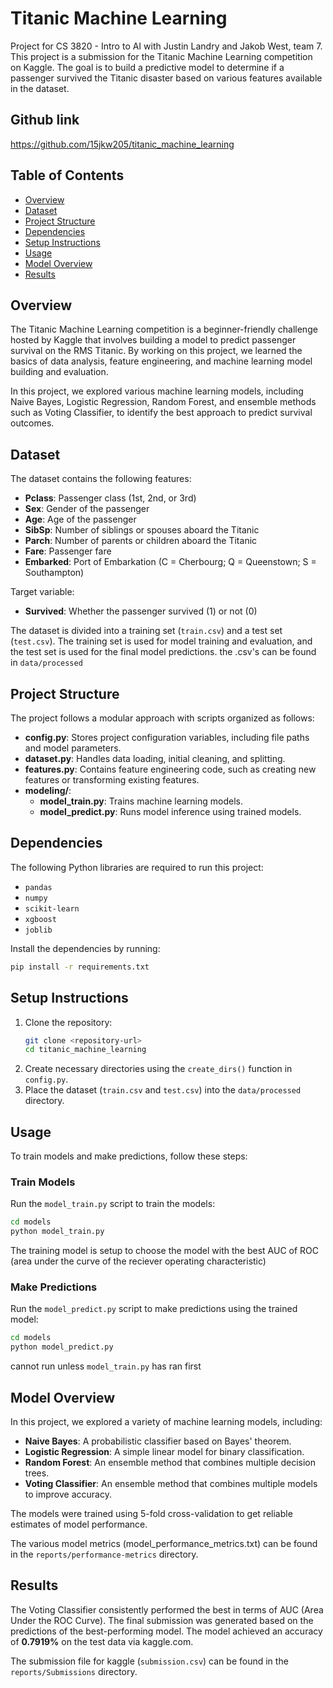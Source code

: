 # Titanic Machine Learning

Project for CS 3820 - Intro to AI with Justin Landry and Jakob West, team 7. This project is a submission for the Titanic Machine Learning competition on Kaggle. The goal is to build a predictive model to determine if a passenger survived the Titanic disaster based on various features available in the dataset.

## Github link
https://github.com/15jkw205/titanic_machine_learning

## Table of Contents
- [Overview](#overview)
- [Dataset](#dataset)
- [Project Structure](#project-structure)
- [Dependencies](#dependencies)
- [Setup Instructions](#setup-instructions)
- [Usage](#usage)
- [Model Overview](#model-overview)
- [Results](#results)

## Overview
The Titanic Machine Learning competition is a beginner-friendly challenge hosted by Kaggle that involves building a model to predict passenger survival on the RMS Titanic. By working on this project, we learned the basics of data analysis, feature engineering, and machine learning model building and evaluation.

In this project, we explored various machine learning models, including Naive Bayes, Logistic Regression, Random Forest, and ensemble methods such as Voting Classifier, to identify the best approach to predict survival outcomes.

## Dataset
The dataset contains the following features:
- **Pclass**: Passenger class (1st, 2nd, or 3rd)
- **Sex**: Gender of the passenger
- **Age**: Age of the passenger
- **SibSp**: Number of siblings or spouses aboard the Titanic
- **Parch**: Number of parents or children aboard the Titanic
- **Fare**: Passenger fare
- **Embarked**: Port of Embarkation (C = Cherbourg; Q = Queenstown; S = Southampton)

Target variable:
- **Survived**: Whether the passenger survived (1) or not (0)

The dataset is divided into a training set (`train.csv`) and a test set (`test.csv`). The training set is used for model training and evaluation, and the test set is used for the final model predictions.
 the .csv's can be found in `data/processed`

## Project Structure
The project follows a modular approach with scripts organized as follows:

- **config.py**: Stores project configuration variables, including file paths and model parameters.
- **dataset.py**: Handles data loading, initial cleaning, and splitting.
- **features.py**: Contains feature engineering code, such as creating new features or transforming existing features.
- **modeling/**:
  - **model_train.py**: Trains machine learning models.
  - **model_predict.py**: Runs model inference using trained models.



## Dependencies
The following Python libraries are required to run this project:
- `pandas`
- `numpy`
- `scikit-learn`
- `xgboost`
- `joblib`

Install the dependencies by running:
```sh
pip install -r requirements.txt
```

## Setup Instructions
1. Clone the repository:
   ```sh
   git clone <repository-url>
   cd titanic_machine_learning
   ```
2. Create necessary directories using the `create_dirs()` function in `config.py`.
3. Place the dataset (`train.csv` and `test.csv`) into the `data/processed` directory.

## Usage
To train models and make predictions, follow these steps:

### Train Models
Run the `model_train.py` script to train the models:
```sh
cd models
python model_train.py
```
The training model is setup to choose the model with the best AUC of ROC (area under the curve of the reciever operating characteristic)

### Make Predictions
Run the `model_predict.py` script to make predictions using the trained model:
```sh
cd models
python model_predict.py
```
cannot run unless `model_train.py` has ran first

## Model Overview
In this project, we explored a variety of machine learning models, including:
- **Naive Bayes**: A probabilistic classifier based on Bayes' theorem.
- **Logistic Regression**: A simple linear model for binary classification.
- **Random Forest**: An ensemble method that combines multiple decision trees.
- **Voting Classifier**: An ensemble method that combines multiple models to improve accuracy.

The models were trained using 5-fold cross-validation to get reliable estimates of model performance.

The various model metrics (model_performance_metrics.txt) can be found in the `reports/performance-metrics` directory.

## Results
The Voting Classifier consistently performed the best in terms of AUC (Area Under the ROC Curve). The final submission was generated based on the predictions of the best-performing model. The model achieved an accuracy of **0.7919%** on the test data via kaggle.com.

The submission file for kaggle (`submission.csv`) can be found in the `reports/Submissions` directory.